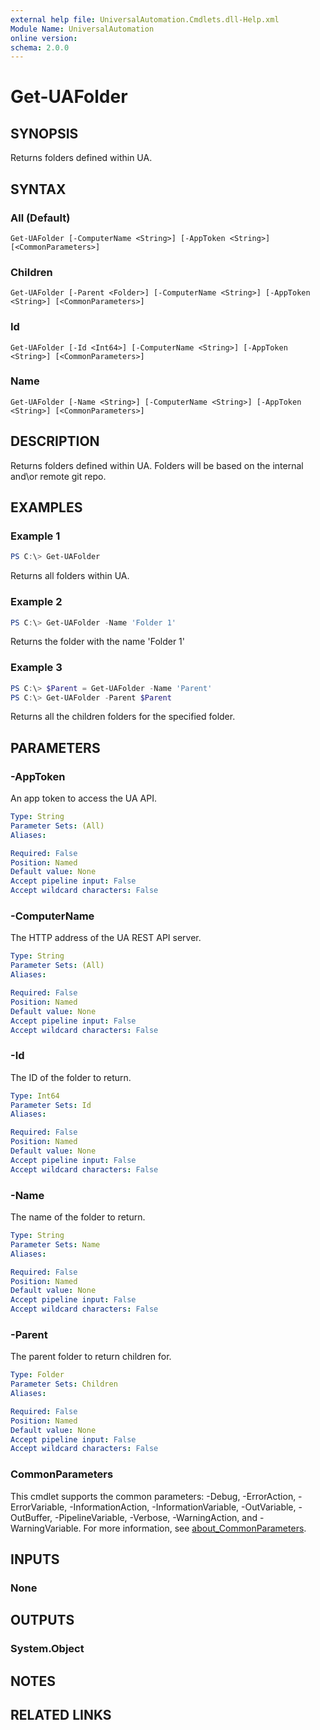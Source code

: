 ```yaml
---
external help file: UniversalAutomation.Cmdlets.dll-Help.xml
Module Name: UniversalAutomation
online version:
schema: 2.0.0
---
```


# Get-UAFolder

## SYNOPSIS
Returns folders defined within UA. 

## SYNTAX

### All (Default)
```
Get-UAFolder [-ComputerName <String>] [-AppToken <String>] [<CommonParameters>]
```

### Children
```
Get-UAFolder [-Parent <Folder>] [-ComputerName <String>] [-AppToken <String>] [<CommonParameters>]
```

### Id
```
Get-UAFolder [-Id <Int64>] [-ComputerName <String>] [-AppToken <String>] [<CommonParameters>]
```

### Name
```
Get-UAFolder [-Name <String>] [-ComputerName <String>] [-AppToken <String>] [<CommonParameters>]
```

## DESCRIPTION
Returns folders defined within UA. Folders will be based on the internal and\or remote git repo. 

## EXAMPLES

### Example 1
```powershell
PS C:\> Get-UAFolder
```

Returns all folders within UA. 

### Example 2
```powershell
PS C:\> Get-UAFolder -Name 'Folder 1'
```

Returns the folder with the name 'Folder 1' 

### Example 3
```powershell
PS C:\> $Parent = Get-UAFolder -Name 'Parent'
PS C:\> Get-UAFolder -Parent $Parent
```

Returns all the children folders for the specified folder. 

## PARAMETERS

### -AppToken
An app token to access the UA API. 

```yaml
Type: String
Parameter Sets: (All)
Aliases:

Required: False
Position: Named
Default value: None
Accept pipeline input: False
Accept wildcard characters: False
```

### -ComputerName
The HTTP address of the UA REST API server.

```yaml
Type: String
Parameter Sets: (All)
Aliases:

Required: False
Position: Named
Default value: None
Accept pipeline input: False
Accept wildcard characters: False
```

### -Id
The ID of the folder to return. 

```yaml
Type: Int64
Parameter Sets: Id
Aliases:

Required: False
Position: Named
Default value: None
Accept pipeline input: False
Accept wildcard characters: False
```

### -Name
The name of the folder to return.

```yaml
Type: String
Parameter Sets: Name
Aliases:

Required: False
Position: Named
Default value: None
Accept pipeline input: False
Accept wildcard characters: False
```

### -Parent
The parent folder to return children for. 

```yaml
Type: Folder
Parameter Sets: Children
Aliases:

Required: False
Position: Named
Default value: None
Accept pipeline input: False
Accept wildcard characters: False
```

### CommonParameters
This cmdlet supports the common parameters: -Debug, -ErrorAction, -ErrorVariable, -InformationAction, -InformationVariable, -OutVariable, -OutBuffer, -PipelineVariable, -Verbose, -WarningAction, and -WarningVariable. For more information, see [about_CommonParameters](http://go.microsoft.com/fwlink/?LinkID=113216).

## INPUTS

### None

## OUTPUTS

### System.Object
## NOTES

## RELATED LINKS
